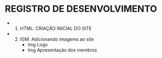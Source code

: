 # REGISTRO DE DESENVOLVIMENTO 

- 1. HTML: CRIAÇÃO INICIAL DO SITE
- 2. IGM: Adicionando imagems ao site 
     - Img Logo
     - Img Apresentação dos membros
